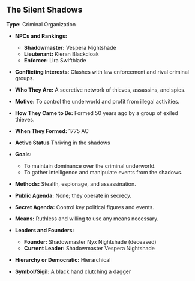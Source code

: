 ## The Silent Shadows

**Type:** Criminal Organization

- **NPCs and Rankings:**
    - **Shadowmaster:** Vespera Nightshade
    - **Lieutenant:** Kieran Blackcloak
    - **Enforcer:** Lira Swiftblade

- **Conflicting Interests:** Clashes with law enforcement and rival criminal groups.

- **Who They Are:** A secretive network of thieves, assassins, and spies.

- **Motive:** To control the underworld and profit from illegal activities.

- **How They Came to Be:** Formed 50 years ago by a group of exiled thieves.

- **When They Formed:** 1775 AC

- **Active Status** Thriving in the shadows

- **Goals:**
    - To maintain dominance over the criminal underworld.
    - To gather intelligence and manipulate events from the shadows.

- **Methods:** Stealth, espionage, and assassination.

- **Public Agenda:** None; they operate in secrecy.

- **Secret Agenda:** Control key political figures and events.

- **Means:** Ruthless and willing to use any means necessary.

- **Leaders and Founders:**
    - **Founder:** Shadowmaster Nyx Nightshade (deceased)
    - **Current Leader:** Shadowmaster Vespera Nightshade

- **Hierarchy or Democratic:** Hierarchical

- **Symbol/Sigil:** A black hand clutching a dagger
